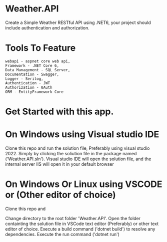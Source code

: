 ﻿# Weather.API
Create a Simple Weather RESTful API using .NET6, your project should include authentication and authorization.

# Tools To Feature
    webapi - aspnet core web api,
    Framework - .NET Core 6,
    Data Management - SQL Server,
    Documentation - Swagger,
    Logger - Serilog,
    Authentication - JWT
    Authorization - 0Auth
    ORM - EntityFramework Core

# Get Started with this app.
# On Windows using Visual studio IDE

Clone this repo and run the solution file, Preferably using visual studio 2022. Simply by clicking the soliution file in the package named ('Weather.API.sln'). Visual studio IDE will open the solution file, and the internal server IIS will open it in your default browser

# On Windows Or Linux using VSCODE or (Other editor of choice)

Clone this repo and

Change directory to the root folder 'Weather.API'. Open the folder containting the solution file in VSCode text editor (Preferably) or other text editor of choice. Execute a build command ('dotnet build') to resolve any dependencies. Execute the run command ('dotnet run')
